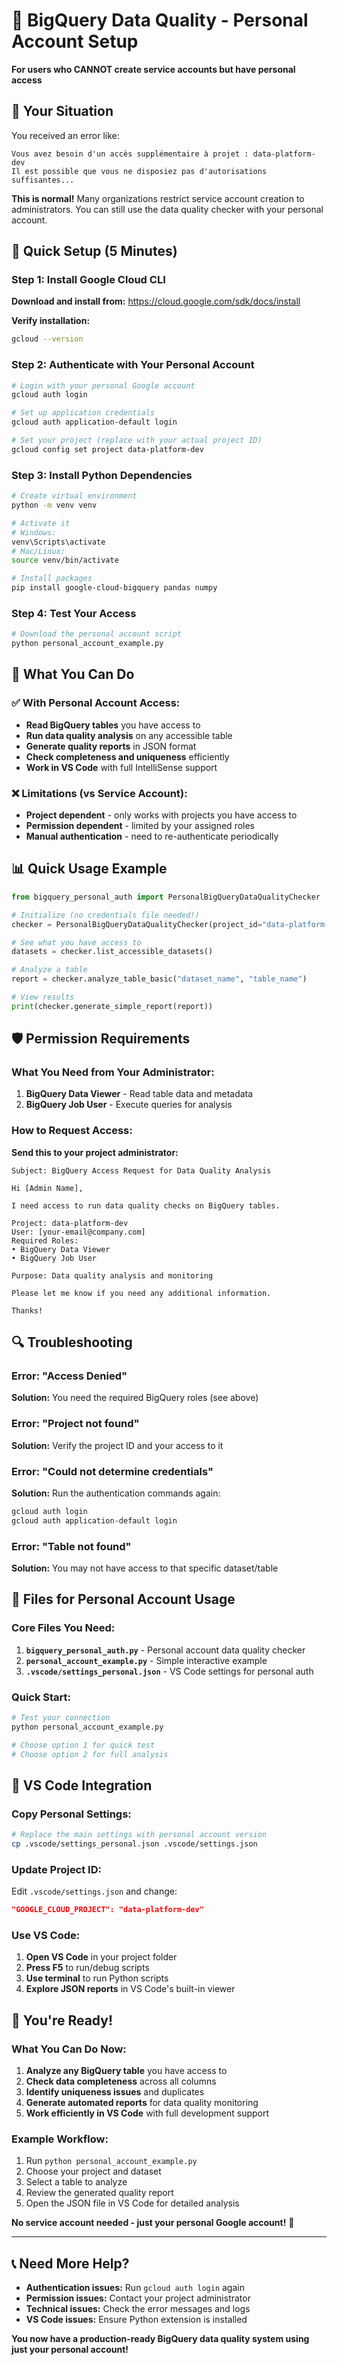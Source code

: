 # 🔧 BigQuery Data Quality - Personal Account Setup

**For users who CANNOT create service accounts but have personal access**

## 🎯 Your Situation
You received an error like:
```
Vous avez besoin d'un accès supplémentaire à projet : data-platform-dev
Il est possible que vous ne disposiez pas d'autorisations suffisantes...
```

**This is normal!** Many organizations restrict service account creation to administrators. You can still use the data quality checker with your personal account.

## 🚀 Quick Setup (5 Minutes)

### Step 1: Install Google Cloud CLI
**Download and install from:** https://cloud.google.com/sdk/docs/install

**Verify installation:**
```bash
gcloud --version
```

### Step 2: Authenticate with Your Personal Account
```bash
# Login with your personal Google account
gcloud auth login

# Set up application credentials
gcloud auth application-default login

# Set your project (replace with your actual project ID)
gcloud config set project data-platform-dev
```

### Step 3: Install Python Dependencies
```bash
# Create virtual environment
python -m venv venv

# Activate it
# Windows:
venv\Scripts\activate
# Mac/Linux:  
source venv/bin/activate

# Install packages
pip install google-cloud-bigquery pandas numpy
```

### Step 4: Test Your Access
```bash
# Download the personal account script
python personal_account_example.py
```

## 🎯 What You Can Do

### ✅ **With Personal Account Access:**
- **Read BigQuery tables** you have access to
- **Run data quality analysis** on any accessible table
- **Generate quality reports** in JSON format
- **Check completeness and uniqueness** efficiently
- **Work in VS Code** with full IntelliSense support

### ❌ **Limitations (vs Service Account):**
- **Project dependent** - only works with projects you have access to
- **Permission dependent** - limited by your assigned roles
- **Manual authentication** - need to re-authenticate periodically

## 📊 Quick Usage Example

```python
from bigquery_personal_auth import PersonalBigQueryDataQualityChecker

# Initialize (no credentials file needed!)
checker = PersonalBigQueryDataQualityChecker(project_id="data-platform-dev")

# See what you have access to
datasets = checker.list_accessible_datasets()

# Analyze a table
report = checker.analyze_table_basic("dataset_name", "table_name")

# View results
print(checker.generate_simple_report(report))
```

## 🛡️ Permission Requirements

### **What You Need from Your Administrator:**
1. **BigQuery Data Viewer** - Read table data and metadata
2. **BigQuery Job User** - Execute queries for analysis

### **How to Request Access:**
**Send this to your project administrator:**

```
Subject: BigQuery Access Request for Data Quality Analysis

Hi [Admin Name],

I need access to run data quality checks on BigQuery tables.

Project: data-platform-dev
User: [your-email@company.com]
Required Roles:
• BigQuery Data Viewer
• BigQuery Job User

Purpose: Data quality analysis and monitoring

Please let me know if you need any additional information.

Thanks!
```

## 🔍 Troubleshooting

### **Error: "Access Denied"**
**Solution:** You need the required BigQuery roles (see above)

### **Error: "Project not found"**
**Solution:** Verify the project ID and your access to it

### **Error: "Could not determine credentials"**
**Solution:** Run the authentication commands again:
```bash
gcloud auth login
gcloud auth application-default login
```

### **Error: "Table not found"**
**Solution:** You may not have access to that specific dataset/table

## 📁 Files for Personal Account Usage

### **Core Files You Need:**
1. **`bigquery_personal_auth.py`** - Personal account data quality checker
2. **`personal_account_example.py`** - Simple interactive example
3. **`.vscode/settings_personal.json`** - VS Code settings for personal auth

### **Quick Start:**
```bash
# Test your connection
python personal_account_example.py

# Choose option 1 for quick test
# Choose option 2 for full analysis
```

## 🎯 VS Code Integration

### **Copy Personal Settings:**
```bash
# Replace the main settings with personal account version
cp .vscode/settings_personal.json .vscode/settings.json
```

### **Update Project ID:**
Edit `.vscode/settings.json` and change:
```json
"GOOGLE_CLOUD_PROJECT": "data-platform-dev"
```

### **Use VS Code:**
1. **Open VS Code** in your project folder
2. **Press F5** to run/debug scripts
3. **Use terminal** to run Python scripts
4. **Explore JSON reports** in VS Code's built-in viewer

## 🎉 You're Ready!

### **What You Can Do Now:**
1. **Analyze any BigQuery table** you have access to
2. **Check data completeness** across all columns
3. **Identify uniqueness issues** and duplicates
4. **Generate automated reports** for data quality monitoring
5. **Work efficiently in VS Code** with full development support

### **Example Workflow:**
1. Run `python personal_account_example.py`
2. Choose your project and dataset
3. Select a table to analyze
4. Review the generated quality report
5. Open the JSON file in VS Code for detailed analysis

**No service account needed - just your personal Google account!** 🚀

---

## 📞 Need More Help?

- **Authentication issues:** Run `gcloud auth login` again
- **Permission issues:** Contact your project administrator
- **Technical issues:** Check the error messages and logs
- **VS Code issues:** Ensure Python extension is installed

**You now have a production-ready BigQuery data quality system using just your personal account!**